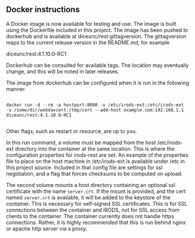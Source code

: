 ## Docker instructions

A Docker image is now available for testing and use.  The image is built using the Dockerfile included in this project.  The image has been pushed to dockerhub and is available at diceunc/rest:gittagversion.  The gittagversion maps to the current release version in the README.md, for example

diceunc/rest:4.1.10.0-RC1

Dockerhub can be consulted for available tags.  The location may eventually change, and this will be noted in later releases.

The image from dockerhub can be configured when it is run in the following manner:

```

docker run -d --rm -p hostport:8080 -v /etc/irods-ext:/etc/irods-ext  -v /some/dir/webdavcert:/tmp/cert --add-host example.com:192.168.1.1 diceunc/rest:4.1.10.0-RC1


```

Other flags, such as restart or resource, are up to you.  

In this run command, a volume must be mapped from the host /etc/irods-ext directory into the container at the same location. This is where the configuration properties for irods-rest are set.  An example of the properties file to place on the host machine in /etc/irods-ext is available under /etc in this project source.  Included in that config file are settings for ssl negotiation, and a flag that forces checksums to be computed on upload.

The second volume mounts a host directory containing an optional ssl certificate with the name `server.crt`.  If the mount is provided, and the cert named `server.crt` is available, it will be added to the keystore of the container.  This is necessary for self-signed SSL certificates.  This is for SSL connections between the container and iRODS, not for SSL access from clients to the container.  The container currently does not handle https connections.  Rather, it is highly recommended that this is run behind nginx or apache http server via a proxy.
